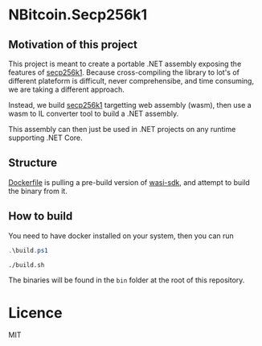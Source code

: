 # NBitcoin.Secp256k1

## Motivation of this project

This project is meant to create a portable .NET assembly exposing the features of [secp256k1](https://github.com/bitcoin-core/secp256k1/).
Because cross-compiling the library to lot's of different plateform is difficult, never comprehensibe, and time consuming, we are taking a different approach.

Instead, we build [secp256k1](https://github.com/bitcoin-core/secp256k1/) targetting web assembly (wasm), then use a wasm to IL converter tool to build a .NET assembly.

This assembly can then just be used in .NET projects on any runtime supporting .NET Core.

## Structure

[Dockerfile](Dockerfile) is pulling a pre-build version of [wasi-sdk](https://github.com/CraneStation/wasi-sdk), and attempt to build the binary from it.

## How to build

You need to have docker installed on your system, then you can run

```powershell
.\build.ps1
```
```bash
./build.sh
```

The binaries will be found in the `bin` folder at the root of this repository.

# Licence

MIT
